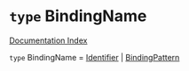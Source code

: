 # `type` BindingName

[Documentation Index](../README.md)

`type` BindingName = [Identifier](../private.interface.Identifier/README.md) | [BindingPattern](../private.type.BindingPattern/README.md)